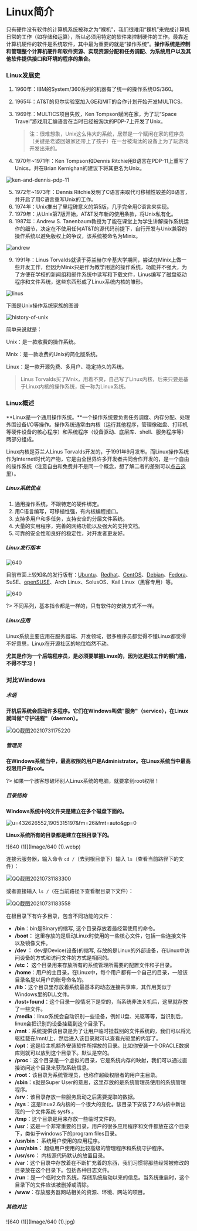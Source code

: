 # Linux简介

只有硬件没有软件的计算机系统被称之为“裸机”，我们很难用“裸机”来完成计算机日常的工作（如存储和运算），所以必须用特定的软件来控制硬件的工作。最靠近计算机硬件的软件是系统软件，其中最为重要的就是“操作系统”。**操作系统是控制和管理整个计算机硬件和软件资源、实现资源分配和任务调配、为系统用户以及其他软件提供接口和环境的程序的集合。**

### Linux发展史

1. 1960年：IBM的System/360系列的机器有了统一的操作系统OS/360。

2. 1965年：AT&T的贝尔实验室加入GE和MIT的合作计划开始开发MULTICS。

3. 1969年：MULTICS项目失败，Ken Tompson赋闲在家，为了玩“Space Travel”游戏用汇编语言在当时已经被淘汰的PDP-7上开发了Unix。

    > 注：很难想象，Unix这么伟大的系统，居然是一个赋闲在家的程序员（关键是老婆回娘家还带上了孩子）在一台被淘汰的设备上为了玩游戏开发出来的。

4. 1970年~1971年：Ken Tompson和Dennis Ritchie用B语言在PDP-11上重写了Unics，并在Brian Kernighan的建议下将其更名为Unix。

![ken-and-dennis-pdp-11](Image/ken-and-dennis-pdp-11.png)

5. 1972年~1973年：Dennis Ritchie发明了C语言来取代可移植性较差的B语言，并开启了用C语言重写Unix的工作。
6. 1974年：Unix推出了里程碑意义的第5版，几乎完全用C语言来实现。
7. 1979年：从Unix第7版开始，AT&T发布新的使用条款，将Unix私有化。
8. 1987年：Andrew S. Tanenbaum教授为了能在课堂上为学生讲解操作系统运作的细节，决定在不使用任何AT&T的源代码前提下，自行开发与Unix兼容的操作系统以避免版权上的争议，该系统被命名为Minix。

![andrew](Image/andrew.jpg)

9. 1991年：Linus Torvalds就读于芬兰赫尔辛基大学期间，尝试在Minix上做一些开发工作，但因为Minix只是作为教学用途的操作系统，功能并不强大，为了方便在学校的新闻组和邮件系统中读写和下载文件，Linus编写了磁盘驱动程序和文件系统，这些东西形成了Linux系统内核的雏形。

![linus](Image/linus.png)

下图是Unix操作系统家族的图谱

![history-of-unix](Image/history-of-unix.png)

简单来说就是：

Unix：是一款收费的操作系统。

Mnix：是一款收费的Unix的简化版系统。

Linux：是一款开源免费、多用户、稳定持久的系统。

>  Linus Torvalds买了Mnix，用着不爽，自己写了Linux内核，后来只要是基于Linux内核的操作系统，统一称为Linux系统。

### Linux概述

**Linux是一个通用操作系统。**一个操作系统要负责任务调度、内存分配、处理外围设备I/O等操作。操作系统通常由内核（运行其他程序，管理像磁盘、打印机等硬件设备的核心程序）和系统程序（设备驱动、底层库、shell、服务程序等）两部分组成。

Linux内核是芬兰人Linus Torvalds开发的，于1991年9月发布。而Linux操作系统作为Internet时代的产物，它是由全世界许多开发者共同合作开发的，是一个自由的操作系统（注意自由和免费并不是同一个概念，想了解二者的差别可以[点击这里](https://www.debian.org/intro/free)）。

##### Linux系统优点

1. 通用操作系统，不跟特定的硬件绑定。
2. 用C语言编写，可移植性强，有内核编程接口。
3. 支持多用户和多任务，支持安全的分层文件系统。
4. 大量的实用程序，完善的网络功能以及强大的支持文档。
5. 可靠的安全性和良好的稳定性，对开发者更友好。

##### Linux发行版本

![640](Image/640.webp)

目前市面上较知名的发行版有：[Ubuntu](https://www.ubuntu.com/)、[Redhat](https://www.redhat.com/en)、[CentOS](https://www.centos.org/)、[Debian](https://www.debian.org/)、[Fedora](https://getfedora.org/)、SuSE、[openSUSE](https://www.opensuse.org/)、Arch Linux、SolusOS、Kail Linux（黑客专用）等。

![640](Image/640.jpg)

?> 不同系列，基本指令都是一样的，只有软件的安装方式不一样。

##### Linux应用

Linux系统主要应用在服务器端、开发领域，很多程序员都觉得不懂Linux都觉得不好意思，Linux在开源社区的地位岿然不动。

**尤其是作为一个后端程序员，是必须要掌握Linux的，因为这是找工作的额门槛，不得不学习！**

### 对比Windows

##### 术语

**开机后系统会启动许多程序。它们在Windows叫做"服务"（service），在Linux就叫做"守护进程"（daemon）。**

![QQ截图20210731175220](Image/QQ截图20210731175220.png)

##### 管理员

**在Windows系统当中，最高权限的用户是Administrator。在Linux系统当中最高权限用户是root。**

?> 如果一个骇客想破坏别人Linux系统的电脑，就要拿到root权限！

##### 目录结构

**Windows系统中的文件夹是建立在多个磁盘下面的。**

![u=432626552,1905315197&fm=26&fmt=auto&gp=0](Image/u=432626552,1905315197&fm=26&fmt=auto&gp=0.webp)

**Linux系统所有的目录都是建立在根目录下的。**

![640 (1)](Image/640 (1).webp)

连接云服务器，输入命令 `cd /`（去到根目录下）输入 `ls`（查看当前路径下的文件）：

![QQ截图20210731183300](Image/QQ截图20210731183300.png)

或者直接输入 `ls /`（在当前路径下查看根目录下文件）：

![QQ截图20210731183558](Image/QQ截图20210731183558.png)

在根目录下有许多目录，包含不同功能的文件：

- **/bin**：bin是Binary的缩写, 这个目录存放着最经常使用的命令。
- **/boot：** 这里存放的是启动Linux时使用的一些核心文件，包括一些连接文件以及镜像文件。
- **/dev ：** dev是Device(设备)的缩写, 存放的是Linux的外部设备，在Linux中访问设备的方式和访问文件的方式是相同的。
- **/etc：** 这个目录用来存放所有的系统管理所需要的配置文件和子目录。
- **/home**：用户的主目录，在Linux中，每个用户都有一个自己的目录，一般该目录名是以用户的账号命名的。
- **/lib**：这个目录里存放着系统最基本的动态连接共享库，其作用类似于Windows里的DLL文件。
- **/lost+found**：这个目录一般情况下是空的，当系统非法关机后，这里就存放了一些文件。
- **/media**：linux系统会自动识别一些设备，例如U盘、光驱等等，当识别后，linux会把识别的设备挂载到这个目录下。
- **/mnt**：系统提供该目录是为了让用户临时挂载别的文件系统的，我们可以将光驱挂载在/mnt/上，然后进入该目录就可以查看光驱里的内容了。
- **/opt**：这是给主机额外安装软件所摆放的目录。比如你安装一个ORACLE数据库则就可以放到这个目录下。默认是空的。
- **/proc**：这个目录是一个虚拟的目录，它是系统内存的映射，我们可以通过直接访问这个目录来获取系统信息。
- **/root**：该目录为系统管理员，也称作超级权限者的用户主目录。
- **/sbin**：s就是Super User的意思，这里存放的是系统管理员使用的系统管理程序。
- **/srv**：该目录存放一些服务启动之后需要提取的数据。
- **/sys**：这是linux2.6内核的一个很大的变化。该目录下安装了2.6内核中新出现的一个文件系统 sysfs 。
- **/tmp**：这个目录是用来存放一些临时文件的。
- **/usr**：这是一个非常重要的目录，用户的很多应用程序和文件都放在这个目录下，类似于windows下的program files目录。
- **/usr/bin：** 系统用户使用的应用程序。
- **/usr/sbin：** 超级用户使用的比较高级的管理程序和系统守护程序。
- **/usr/src：** 内核源代码默认的放置目录。
- **/var**：这个目录中存放着在不断扩充着的东西，我们习惯将那些经常被修改的目录放在这个目录下。包括各种日志文件。
- **/run**：是一个临时文件系统，存储系统启动以来的信息。当系统重启时，这个目录下的文件应该被删掉或清除。
- **/www**：存放服务器网站相关的资源、环境、网站的项目。

##### 其他对比

![640 (1)](Image/640 (1).jpg)
